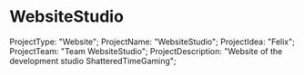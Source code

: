 # WebsiteStudio
ProjectType: "Website"; ProjectName: "WebsiteStudio"; ProjectIdea: "Felix"; ProjectTeam: "Team WebsiteStudio"; ProjectDescription: "Website of the development studio ShatteredTimeGaming";

